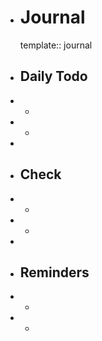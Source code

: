 - # Journal
  template:: journal
- ## Daily Todo
- -
- -
-
- ## Check
- -
- -
-
- ## Reminders
- -
- -